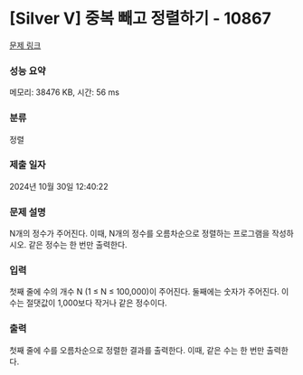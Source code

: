 # [Silver V] 중복 빼고 정렬하기 - 10867 

[문제 링크](https://www.acmicpc.net/problem/10867) 

### 성능 요약

메모리: 38476 KB, 시간: 56 ms

### 분류

정렬

### 제출 일자

2024년 10월 30일 12:40:22

### 문제 설명

<p>N개의 정수가 주어진다. 이때, N개의 정수를 오름차순으로 정렬하는 프로그램을 작성하시오. 같은 정수는 한 번만 출력한다.</p>

### 입력 

 <p>첫째 줄에 수의 개수 N (1 ≤ N ≤ 100,000)이 주어진다. 둘째에는 숫자가 주어진다. 이 수는 절댓값이 1,000보다 작거나 같은 정수이다.</p>

### 출력 

 <p>첫째 줄에 수를 오름차순으로 정렬한 결과를 출력한다. 이때, 같은 수는 한 번만 출력한다.</p>

